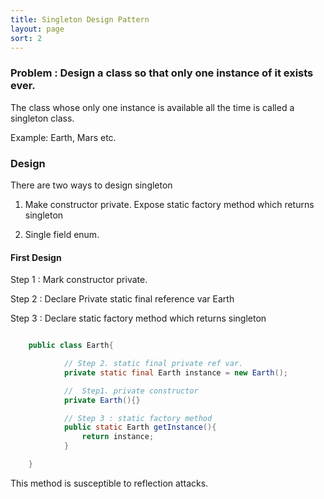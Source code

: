 ```yaml
---
title: Singleton Design Pattern
layout: page
sort: 2
---
```


### Problem : Design a class so that only **one** instance of it exists ever.

The class whose only one instance is available all the time is called a singleton class.

Example: Earth, Mars etc.


### Design

There are two ways to design singleton

1. Make constructor private. Expose static factory method which returns singleton

2. Single field enum.

#### First Design

Step 1 : Mark constructor private.

Step 2  : Declare Private static final reference var Earth

Step 3  :  Declare static factory method which returns singleton

```java

	public class Earth{

			// Step 2. static final private ref var.
            private static final Earth instance = new Earth();

            //  Step1. private constructor
			private Earth(){}

			// Step 3 : static factory method
			public static Earth getInstance(){
				return instance;
			}

	}

```


This method is susceptible to reflection attacks.